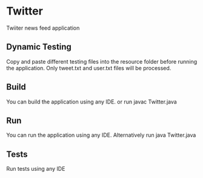 # Twitter
Twiiter news feed application

## Dynamic Testing
Copy and paste different testing files into the resource folder before
running the application. Only tweet.txt and user.txt files will be
processed.

## Build
You can build the application using any IDE. or run javac Twitter.java
## Run

You can run the application using any IDE. Alternatively run java Twitter.java

## Tests
Run tests using any IDE

